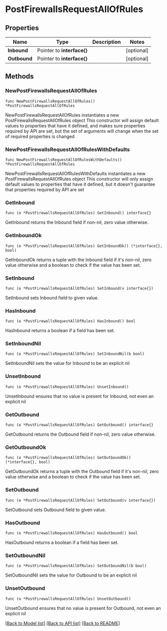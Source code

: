 # PostFirewallsRequestAllOfRules

## Properties

Name | Type | Description | Notes
------------ | ------------- | ------------- | -------------
**Inbound** | Pointer to **interface{}** |  | [optional] 
**Outbound** | Pointer to **interface{}** |  | [optional] 

## Methods

### NewPostFirewallsRequestAllOfRules

`func NewPostFirewallsRequestAllOfRules() *PostFirewallsRequestAllOfRules`

NewPostFirewallsRequestAllOfRules instantiates a new PostFirewallsRequestAllOfRules object
This constructor will assign default values to properties that have it defined,
and makes sure properties required by API are set, but the set of arguments
will change when the set of required properties is changed

### NewPostFirewallsRequestAllOfRulesWithDefaults

`func NewPostFirewallsRequestAllOfRulesWithDefaults() *PostFirewallsRequestAllOfRules`

NewPostFirewallsRequestAllOfRulesWithDefaults instantiates a new PostFirewallsRequestAllOfRules object
This constructor will only assign default values to properties that have it defined,
but it doesn't guarantee that properties required by API are set

### GetInbound

`func (o *PostFirewallsRequestAllOfRules) GetInbound() interface{}`

GetInbound returns the Inbound field if non-nil, zero value otherwise.

### GetInboundOk

`func (o *PostFirewallsRequestAllOfRules) GetInboundOk() (*interface{}, bool)`

GetInboundOk returns a tuple with the Inbound field if it's non-nil, zero value otherwise
and a boolean to check if the value has been set.

### SetInbound

`func (o *PostFirewallsRequestAllOfRules) SetInbound(v interface{})`

SetInbound sets Inbound field to given value.

### HasInbound

`func (o *PostFirewallsRequestAllOfRules) HasInbound() bool`

HasInbound returns a boolean if a field has been set.

### SetInboundNil

`func (o *PostFirewallsRequestAllOfRules) SetInboundNil(b bool)`

 SetInboundNil sets the value for Inbound to be an explicit nil

### UnsetInbound
`func (o *PostFirewallsRequestAllOfRules) UnsetInbound()`

UnsetInbound ensures that no value is present for Inbound, not even an explicit nil
### GetOutbound

`func (o *PostFirewallsRequestAllOfRules) GetOutbound() interface{}`

GetOutbound returns the Outbound field if non-nil, zero value otherwise.

### GetOutboundOk

`func (o *PostFirewallsRequestAllOfRules) GetOutboundOk() (*interface{}, bool)`

GetOutboundOk returns a tuple with the Outbound field if it's non-nil, zero value otherwise
and a boolean to check if the value has been set.

### SetOutbound

`func (o *PostFirewallsRequestAllOfRules) SetOutbound(v interface{})`

SetOutbound sets Outbound field to given value.

### HasOutbound

`func (o *PostFirewallsRequestAllOfRules) HasOutbound() bool`

HasOutbound returns a boolean if a field has been set.

### SetOutboundNil

`func (o *PostFirewallsRequestAllOfRules) SetOutboundNil(b bool)`

 SetOutboundNil sets the value for Outbound to be an explicit nil

### UnsetOutbound
`func (o *PostFirewallsRequestAllOfRules) UnsetOutbound()`

UnsetOutbound ensures that no value is present for Outbound, not even an explicit nil

[[Back to Model list]](../README.md#documentation-for-models) [[Back to API list]](../README.md#documentation-for-api-endpoints) [[Back to README]](../README.md)


